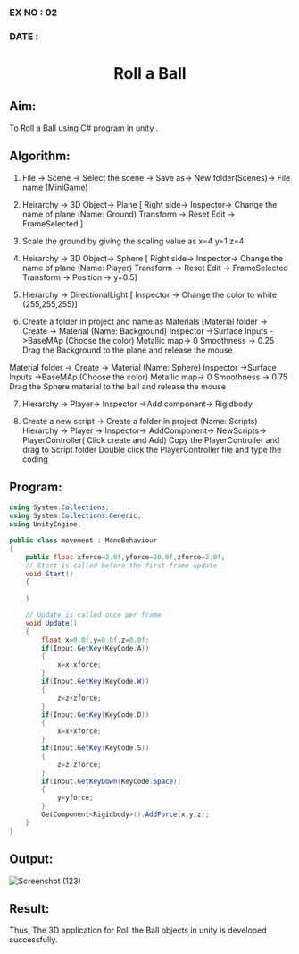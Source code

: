 ### EX NO : 02
### DATE  : 
# <p align="center"> Roll a Ball</p>

## Aim:
To Roll a Ball using C# program in unity .

## Algorithm:

1. File -> Scene -> Select the scene -> Save as-> New folder(Scenes)-> File name (MiniGame)

2. Heirarchy -> 3D Object-> Plane 
[ Right side-> Inspector-> Change the name of plane (Name: Ground)
Transform -> Reset
Edit -> FrameSelected ]

3. Scale the ground by giving the scaling value as x=4 y=1 z=4

4. Heirarchy -> 3D Object-> Sphere
[ Right side-> Inspector-> Change the name of plane (Name: Player)
Transform -> Reset
Edit -> FrameSelected 
Transform -> Position -> y=0.5]

5. Hierarchy -> DirectionalLight
[ Inspector -> Change the color to white (255,255,255)]

6. Create a folder in project and name as Materials
[Material folder -> Create -> Material (Name: Background)
Inspector ->Surface Inputs ->BaseMAp (Choose the color)
Metallic map-> 0
Smoothness -> 0.25
Drag the Background to the plane and release the mouse

Material folder -> Create -> Material (Name: Sphere)
Inspector ->Surface Inputs ->BaseMAp (Choose the color)
Metallic map-> 0
Smoothness -> 0.75
Drag the Sphere material to the ball and release the mouse

 7. Hierarchy -> Player-> Inspector ->Add component-> Rigidbody

8. Create a new script -> Create a folder in project (Name: Scripts)
Hierarchy -> Player -> Inspector-> AddComponent-> NewScripts-> PlayerController( Click create and Add)
Copy the PlayerController and drag to Script folder
Double click the PlayerController file and type the coding

## Program:
```c#
using System.Collections;
using System.Collections.Generic;
using UnityEngine;

public class movement : MonoBehaviour
{
    public float xforce=2.0f,yforce=20.0f,zforce=2.0f;
    // Start is called before the first frame update
    void Start()
    {
        
    }

    // Update is called once per frame
    void Update()
    {
        float x=0.0f,y=0.0f,z=0.0f;
        if(Input.GetKey(KeyCode.A))
        {
            x=x-xforce;
        }
        if(Input.GetKey(KeyCode.W))
        {
            z=z+zforce;
        }
        if(Input.GetKey(KeyCode.D))
        {
            x=x+xforce;
        }
        if(Input.GetKey(KeyCode.S))
        {
            z=z-zforce;
        }
        if(Input.GetKeyDown(KeyCode.Space))
        {
            y=yforce;
        }
        GetComponent<Rigidbody>().AddForce(x,y,z);
    }
}

```
## Output:
![Screenshot (123)](https://user-images.githubusercontent.com/75234588/190052948-735583da-dd37-4e56-a6bc-8cb4c465034c.png)

## Result:
Thus, The 3D application for Roll the Ball objects in unity is developed successfully.
